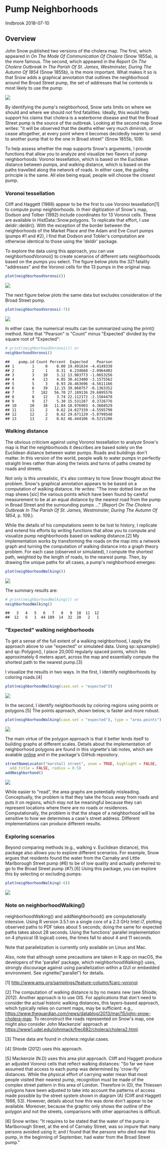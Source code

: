 Pump Neighborhoods
================
lindbrook
2018-07-10

Overview
--------

John Snow published two versions of the cholera map. The first, which appeared in *On The Mode Of Communication Of Cholera* (Snow 1855a), is the more famous. The second, which appeared in the *Report On The Cholera Outbreak In The Parish Of St. James, Westminster, During The Autumn Of 1854* (Snow 1855b), is the more important. What makes it so is that Snow adds a graphical annotation that outlines the neighborhood around the Broad Street pump, the set of addresses that he contends is most likely to use the pump:

![](fig12-6.png)

By identifying the pump's neighborhood, Snow sets limits on where we should and where we should *not* find fatalities. Ideally, this would help support his claims that cholera is a waterborne disease and that the Broad Street pump is the source of the outbreak. Looking at the second map Snow writes: "it will be observed that the deaths either very much diminish, or cease altogether, at every point where it becomes decidedly nearer to send to another pump that to the one in Broad street" (Snow 1855b, 109).

To help assess whether the map supports Snow's arguments, I provide functions that allow you to analyze and visualize two flavors of pump neighborhoods: Voronoi tessellation, which is based on the Euclidean distance between pumps, and walking distance, which is based on the paths travelled along the network of roads. In either case, the guiding principle is the same. All else being equal, people will choose the closest pump.

### Voronoi tessellation

Cliff and Haggett (1988) appear to be the first to use Voronoi tessellation[1] to compute pump neighborhoods. In their digitization of Snow's map, Dodson and Tolber (1992) include coordinates for 13 Voronoi cells. These are available in HistData::Snow.polygons. To replicate that effort, I use deldir::deldir(). With the exception of the border between the neighborhoods of the Market Place and the Adam and Eve Court pumps (pumps \#1 and \#2), I find that Dodson and Tobler's computation are otherwise identical to those using the 'deldir' package.

To explore the data using this approach, you can use neighborhoodVoronoi() to create scenarios of different sets neighborhoods based on the pumps you select. The figure below plots the 321 fatality "addresses" and the Voronoi cells for the 13 pumps in the original map.

``` r
plot(neighborhoodVoronoi())
```

<img src="pump.neighborhoods_files/figure-markdown_github/unnamed-chunk-2-1.png" style="display: block; margin: auto;" />

The next figure below plots the same data but excludes consideration of the Broad Street pump.

``` r
plot(neighborhoodVoronoi(-7))
```

<img src="pump.neighborhoods_files/figure-markdown_github/unnamed-chunk-3-1.png" style="display: block; margin: auto;" />

In either case, the numerical results can be summarized using the print() method. Note that "Pearson" is "Count" minus "Expected" divided by the square root of "Expected":

``` r
# print(neighborhoodVoronoi()) or
neighborhoodVoronoi()
```

    ##    pump.id Count Percent  Expected    Pearson
    ## 1        1     0    0.00 19.491634 -4.4149330
    ## 2        2     1    0.31  6.234668 -2.0964402
    ## 3        3    10    3.12 13.983773 -1.0653256
    ## 4        4    13    4.05 30.413400 -3.1575562
    ## 5        5     3    0.93 26.463696 -4.5611166
    ## 6        6    39   12.15 39.860757 -0.1363352
    ## 7        7   182   56.70 27.189136 29.6895576
    ## 8        8    12    3.74 22.112172 -2.1504470
    ## 9        9    17    5.30 15.531287  0.3726776
    ## 10      10    38   11.84 18.976903  4.3668529
    ## 11      11     2    0.62 24.627339 -4.5595790
    ## 12      12     2    0.62 29.671129 -5.0799548
    ## 13      13     2    0.62 46.444106 -6.5215206

### Walking distance

The obvious criticism against using Voronoi tessellation to analyze Snow's map is that the neighborhoods it describes are based solely on the Euclidean distance between water pumps. Roads and buildings don't matter. In this version of the world, people walk to water pumps in perfectly straight lines rather than along the twists and turns of paths created by roads and streets.

Not only is this unrealistic, it's also contrary to how Snow thought about the problem. Snow's graphical annotation appears to be based on a computation of walking distance. He writes: "The inner dotted line on the map shews \[sic\] the various points which have been found by careful measurement to be at an equal distance by the nearest road from the pump in Broad Street and the surrounding pumps ..." (*Report On The Cholera Outbreak In The Parish Of St. James, Westminster, During The Autumn Of 1854*, p. 109.).

While the details of his computations seem to be lost to history, I replicate and extend his efforts by writing functions that allow you to compute and visualize pump neighborhoods based on walking distance.[2] My implementation works by transforming the roads on the map into a network graph and turning the computation of walking distance into a graph theory problem. For each case (observed or simulated), I compute the shortest path, weighted by the length of roads, to the nearest pump. Then, by drawing the unique paths for all cases, a pump's neighborhood emerges:

``` r
plot(neighborhoodWalking())
```

<img src="pump.neighborhoods_files/figure-markdown_github/unnamed-chunk-5-1.png" style="display: block; margin: auto;" />

The summary results are:

``` r
# print(neighborhoodWalking()) or
neighborhoodWalking()
```

    ##   3   4   5   6   7   8   9  10  11  12 
    ##  12   6   1  44 189  14  32  20   2   1

### "Expected" walking neighborhoods

To get a sense of the full extent of a walking neighborhood, I apply the approach above to use "expected" or simulated data. Using sp::spsample() and sp::Polygon(), I place 20,000 regularly spaced points, which lies approximately 6 meters apart, across the map and essentially compute the shortest path to the nearest pump.[3]

I visualize the results in two ways. In the first, I identify neighborhoods by coloring roads.[4]

``` r
plot(neighborhoodWalking(case.set = "expected"))
```

<img src="pump.neighborhoods_files/figure-markdown_github/unnamed-chunk-7-1.png" style="display: block; margin: auto;" />

In the second, I identify neighborhoods by coloring regions using points or polygons.[5] The points approach, shown below, is faster and more robust.

``` r
plot(neighborhoodWalking(case.set = "expected"), type = "area.points")
```

<img src="pump.neighborhoods_files/figure-markdown_github/unnamed-chunk-8-1.png" style="display: block; margin: auto;" />

The main virtue of the polygon approach is that it better lends itself to building graphs at different scales. Details about the implementation of neighborhood polygons are found in this vignette's lab notes, which are avalable [online](https://github.com/lindbrook/cholera/blob/master/docs/pump.neighborhoods.notes.md) and in the package's GitHub repository.

``` r
streetNameLocator("marshall street", zoom = TRUE, highlight = FALSE,
  add.title = FALSE, radius = 0.5)
addNeighborhood()
```

<img src="pump.neighborhoods_files/figure-markdown_github/unnamed-chunk-9-1.png" style="display: block; margin: auto;" />

While easier to "read", the area graphs are potentially misleading. Conceptually, the problem is that they take the focus away from roads and puts it on regions, which may not be meaningful because they can represent locations where there are no roads or residences. Computationally, the problem is that the shape of a neighborhood will be sensitive to how we determines a case's street address. Different implementations can produce different results.

### Exploring scenarios

Beyond comparing methods (e.g., walking v. Euclidean distance), this package also allows you to explore different scenarios. For example, Snow argues that residents found the water from the Carnaby and Little Marlborough Street pump (\#6) to be of low quality and actually preferred to go to the Broad Street pump (\#7).[6] Using this package, you can explore this by selecting or excluding pumps:

``` r
plot(neighborhoodWalking(-6))
```

<img src="pump.neighborhoods_files/figure-markdown_github/unnamed-chunk-10-1.png" style="display: block; margin: auto;" />

### Note on neighborhoodWalking()

neighborhoodWalking() and addNeighborhood() are computationally intensive. Using R version 3.5.1 on a single core of a 2.3 GHz Intel i7, plotting observed paths to PDF takes about 5 seconds; doing the same for expected paths takes about 28 seconds. Using the functions' parallel implementation on 4 physical (8 logical) cores, the times fall to about 4 and 11 seconds.

Note that parallelization is currently only available on Linux and Mac.

Also, note that although some precautions are taken in R.app on macOS, the developers of the 'parallel' package, which neighborhoodWalking() uses, strongly discourage against using parallelization within a GUI or embedded environment. See vignette("parallel") for details.

[1] <http://www.ams.org/samplings/feature-column/fcarc-voronoi>

[2] The computation of walking distance is by no means new (see Shiode, 2012). Another approach is to use GIS. For applications that don't need to consider the actual historic walking distances, this layers-based approach, which typically relies on current maps, may be sufficient: e.g., <https://www.theguardian.com/news/datablog/2013/mar/15/john-snow-cholera-map>. To reconstruct the roads represented on Snow's map, one might also consider John Mackenzie' approach at <https://www1.udel.edu/johnmack/frec682/cholera/cholera2.html>.

[3] These data are found in cholera::regular.cases.

[4] Shiode (2012) uses this approach.

[5] Mackenzie (N.D) uses this area plot approach. Cliff and Haggett produce an adjusted Voronoi cells that reflect walking distances: "So far we have assumed that access to each pump was determined by 'crow-fly' distances. While the physical effort of carrying water mean that most people visited their nearest pump, recognition must be made of the complex street pattern in this area of London. Therefore in (D), the Thiessen polygons have been adjusted to take into account the patterns of access made possible by the street system shown in diagram (A) (Cliff and Haggett 1988, 53). However, details about how this was done don't appear to be available. Moreover, because the graphic only shows the outline of the polygon and not the streets, comparisons with other approaches is difficult.

[6] Snow writes: "It requires to be stated that the water of the pump in Marlborough Street, at the end of Carnaby Street, was so impure that many persons avoided using it; and I found that the persons who died near this pump, in the beginning of September, had water from the Broad Street pump."
